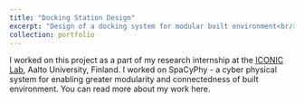 ```yaml
---
title: "Docking Station Design"
excerpt: "Design of a docking system for modular built environment<br/><img src='/images/500x300.png'>"
collection: portfolio
---
```


I worked on this project as a part of my research internship at the [ICONIC Lab](bim.aalto.fi), Aalto University, Finland. I worked on SpaCyPhy - a cyber physical system for enabling greater modularity and connectedness of built environment. You can read more about my work here.   
